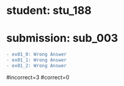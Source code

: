 # student: stu_188
# submission: sub_003

```diff
- ex01_0: Wrong Answer
- ex01_1: Wrong Answer
- ex01_2: Wrong Answer
```
#incorrect=3
#correct=0
